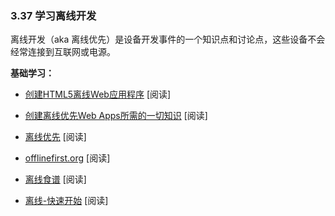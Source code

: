 ### 3.37 学习离线开发

离线开发（aka 离线优先）是设备开发事件的一个知识点和讨论点，这些设备不会经常连接到互联网或电源。

**基础学习：**

- [创建HTML5离线Web应用程序](http://apress.jensimmons.com/v5/pro-html5-programming/ch12.html) [阅读]

- [创建离线优先Web Apps所需的一切知识](https://github.com/pazguille/offline-first) [阅读]

- [离线优先](http://www.webdirections.org/offlineworkshop/ibooksDraft.pdf) [阅读]

- [offlinefirst.org](http://offlinefirst.org/) [阅读]

- [离线食谱](https://developers.google.com/web/fundamentals/instant-and-offline/offline-cookbook/) [阅读]

- [离线-快速开始](https://developers.google.com/web/ilt/pwa/offline-quickstart) [阅读]

